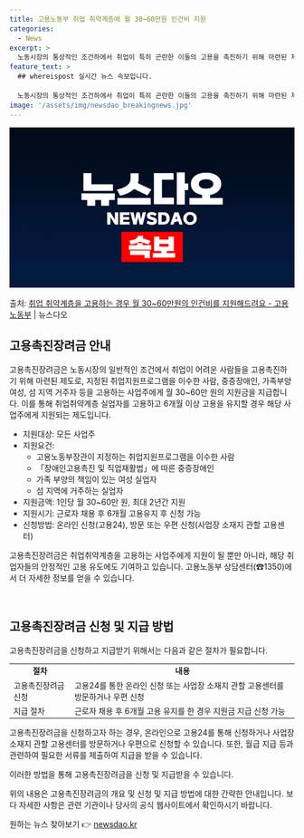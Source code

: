 ```yaml
---
title: 고용노동부 취업 취약계층에 월 30~60만원 인건비 지원
categories:
  - News
excerpt: >
  노동시장의 통상적인 조건하에서 취업이 특히 곤란한 이들의 고용을 촉진하기 위해 마련된 제도입니다.  ▲ 지원…
feature_text: >
  ## whereispost 실시간 뉴스 속보입니다.

  노동시장의 통상적인 조건하에서 취업이 특히 곤란한 이들의 고용을 촉진하기 위해 마련된 제도입니다.  ▲ 지원…
image: '/assets/img/newsdao_breakingnews.jpg'
---
```


![뉴스다오 속보](/assets/img/newsdao_breakingnews.jpg)

<p>출처: <a href="https://newsdao.kr/3847" rel="dofollow">취업 취약계층을 고용하는 경우 월 30~60만원의 인건비를 지원해드려요 - 고용노동부</a> | 뉴스다오</p>

<h2 data-ke-size="size26">고용촉진장려금 안내</h2>
고용촉진장려금은 노동시장의 일반적인 조건에서 취업이 어려운 사람들을 고용촉진하기 위해 마련된 제도로, 지정된 취업지원프로그램을 이수한 사람, 중증장애인, 가족부양 여성, 섬 지역 거주자 등을 고용하는 사업주에게 월 30~60만 원의 지원금을 지급합니다. 이를 통해 취업취약계층 실업자를 고용하고 6개월 이상 고용을 유지할 경우 해당 사업주에게 지원되는 제도입니다.

<ul>
  <li>지원대상: 모든 사업주</li>
  <li>지원요건:
    <ul>
      <li>고용노동부장관이 지정하는 취업지원프로그램을 이수한 사람</li>
      <li>「장애인고용촉진 및 직업재활법」에 따른 중증장애인</li>
      <li>가족 부양의 책임이 있는 여성 실업자</li>
      <li>섬 지역에 거주하는 실업자</li>
    </ul>
  </li>
  <li>지원금액: 1인당 월 30~60만 원, 최대 2년간 지원</li>
  <li>지원시기: 근로자 채용 후 6개월 고용유지 후 신청 가능</li>
  <li>신청방법: 온라인 신청(고용24), 방문 또는 우편 신청(사업장 소재지 관할 고용센터)</li>
</ul>

고용촉진장려금은 취업취약계층을 고용하는 사업주에게 지원이 될 뿐만 아니라, 해당 취업자들의 안정적인 고용 유도에도 기여하고 있습니다. 고용노동부 상담센터(☎1350)에서 더 자세한 정보를 얻을 수 있습니다.

<p data-ke-size="size16">&nbsp;</p>

<h2 data-ke-size="size26">고용촉진장려금 신청 및 지급 방법</h2>
고용촉진장려금을 신청하고 지급받기 위해서는 다음과 같은 절차가 필요합니다.

<table>
  <tr>
    <td style="text-align: center; height: 17px;"><b>절차</b></td>
    <td style="text-align: center; height: 17px;"><b>내용</b></td>
  </tr>
  <tr>
    <td style="text-align: left;">고용촉진장려금 신청</td>
    <td style="text-align: left;">고용24를 통한 온라인 신청 또는 사업장 소재지 관할 고용센터를 방문하거나 우편 신청</td>
  </tr>
  <tr>
    <td style="text-align: left;">지급 절차</td>
    <td style="text-align: left;">근로자 채용 후 6개월 고용 유지를 한 경우 지원금 지급 신청 가능</td>
  </tr>
</table>

고용촉진장려금을 신청하고자 하는 경우, 온라인으로 고용24를 통해 신청하거나 사업장 소재지 관할 고용센터를 방문하거나 우편으로 신청할 수 있습니다. 또한, 월급 지급 등과 관련하여 필요한 서류를 제출하여 지급을 받을 수 있습니다.

이러한 방법을 통해 고용촉진장려금을 신청 및 지급받을 수 있습니다.

위의 내용은 고용촉진장려금의 개요 및 신청 및 지급 방법에 대한 간략한 안내입니다. 보다 자세한 사항은 관련 기관이나 당사의 공식 웹사이트에서 확인하시기 바랍니다. 

원하는 뉴스 찾아보기 👉 <a href="https://newsdao.kr" rel="dofollow">newsdao.kr</a>



